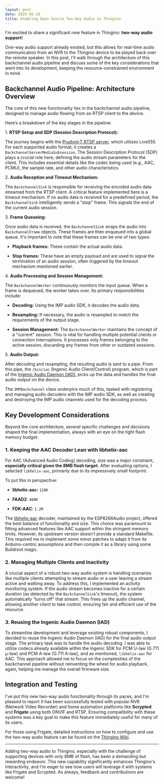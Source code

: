 ```yaml
---
layout: post
date: 2025-05-18
title: Enabling Open Source Two-Way Audio in Thingino
---
```

I'm excited to share a significant new feature in Thingino: **two-way audio support**!

One-way audio support already existed, but this allows for real-time audio communication from an NVR to the Thingino device to be played back over the remote speaker. In this post, I'll walk through the architecture of this backchannel audio pipeline and discuss some of the key considerations that went into its development, keeping the resource-constrained environment in mind.

## Backchannel Audio Pipeline: Architecture Overview

The core of this new functionality lies in the backchannel audio pipeline, designed to manage audio flowing from an RTSP client to the device.

Here’s a breakdown of the key stages in the pipeline:

1\. **RTSP Setup and SDP (Session Description Protocol):**

The journey begins with the [Prudynt-T RTSP server](https://github.com/gtxaspec/prudynt-t), which utilizes Live555. For each supported audio format, it creates a `BackchannelServerMediaSubsession`. The Session Description Protocol (SDP) plays a crucial role here, defining the audio stream parameters for the client. This includes essential details like the codec being used (e.g., AAC, PCMU), the sample rate, and other audio characteristics.

2\. **Audio Reception and Timeout Mechanism:**

The `BackchannelSink` is responsible for receiving the encoded audio data streamed from the RTSP client. A critical feature implemented here is a timeout mechanism. If no audio data is received for a predefined period, the `BackchannelSink` intelligently sends a "stop" frame. This signals the end of the current audio session.

3\. **Frame Queueing:**

Once audio data is received, the `BackchannelSink` wraps the audio into `BackchannelFrame` objects. These frames are then enqueued into a global queue. It's important to note that these frames can be one of two types:

*   **Playback frames:** These contain the actual audio data.
    
*   **Stop frames:** These have an empty payload and are used to signal the termination of an audio session, often triggered by the timeout mechanism mentioned earlier.
    

4\. **Audio Processing and Session Management:**

The `BackchannelWorker` continuously monitors the input queue. When a frame is dequeued, the worker takes over. Its primary responsibilities include:

*   **Decoding:** Using the IMP audio SDK, it decodes the audio data.
    
*   **Resampling:** If necessary, the audio is resampled to match the requirements of the output stage.
    
*   **Session Management:** The `BackchannelWorker` maintains the concept of a "current" session. This is vital for handling multiple potential clients or connection interruptions. It processes only frames belonging to the active session, discarding any frames from other or outdated sessions.
    

5\. **Audio Output:**

After decoding and resampling, the resulting audio is sent to a pipe. From this pipe, the `/bin/iac` (Ingenic Audio Client/Control) program, which is part of the [Ingenic Audio Daemon (IAD)](https://github.com/gtxaspec/ingenic-audiodaemon), picks up the data and handles the final audio output on the device.

The `IMPBackchannel` class underpins much of this, tasked with registering and managing audio decoders with the IMP audio SDK, as well as creating and destroying the IMP audio channels used for the decoding process.

## Key Development Considerations

Beyond the core architecture, several specific challenges and decisions shaped the final implementation, always with an eye on the tight flash memory budget:

### 1\. Keeping the AAC Decoder Lean with libhelix-aac

For AAC (Advanced Audio Coding) decoding, size was a major constraint, **especially critical given the 8MB flash target.** After evaluating options, I selected `libhelix-aac`, primarily due to its impressively small footprint.

To put this in perspective:

*   **libhelix-aac:** `128K`
    
*   **FAAD2**: `460K`
    
*   **FDK-AAC**: `1.2M`
    

The [libhelix-aac](https://github.com/earlephilhower/ESP8266Audio/blob/master/src/libhelix-aac/readme.txt) decoder, maintained by the ESP8266Audio project, offered the best balance of functionality and size. This choice was paramount to fitting advanced features like AAC support within the stringent memory limits. However, its upstream version doesn't provide a standard Makefile. This required me to implement some minor patches to adapt it from its Arduino-centric assumptions and then compile it as a library using some Buildroot magic.

### 2\. Managing Multiple Clients and Inactivity

A crucial aspect of a robust two-way audio system is handling scenarios like multiple clients attempting to stream audio or a user leaving a stream active and walking away. To address this, I implemented an activity monitoring system. If the audio stream becomes inactive for a certain duration (as detected by the `BackchannelSink`'s timeout), the system automatically "turns off" that stream. This frees up the audio channel, allowing another client to take control, ensuring fair and efficient use of the resource.

### 3\. Reusing the Ingenic Audio Daemon (IAD)

To streamline development and leverage existing robust components, I decided to reuse the Ingenic Audio Daemon (IAD) for the final audio output stage. The primary task was to handle the audio decoding. I was able to utilize codecs already available within the Ingenic SDK for PCM U-law (G.711 μ-law) and PCM A-law (G.711 A-law), and as mentioned, `libhelix-aac` for AAC. This approach allowed me to focus on the complexities of the backchannel pipeline without reinventing the wheel for audio playback, again, helping me manage the overall firmware size.

## Integration and Testing

I've put this new two-way audio functionality through its paces, and I'm pleased to report it has been successfully tested with popular NVR (Network Video Recorder) and home automation platforms like **Scrypted** and **Frigate** using both ONVIF and RTSP. Ensuring compatibility with these systems was a key goal to make this feature immediately useful for many of its users.

For those using Frigate, detailed instructions on how to configure and use the two-way audio feature can be found on the [Thingino Wiki](https://github.com/themactep/thingino-firmware/wiki/Integration:-Frigate).

* * *

Adding two-way audio to Thingino, especially with the challenge of supporting devices with only 8MB of flash, has been a demanding but rewarding endeavor. This new capability significantly enhances Thingino's interactivity, and I'm eager to see how users will leverage it with systems like Frigate and Scrypted. As always, feedback and contributions are welcome!